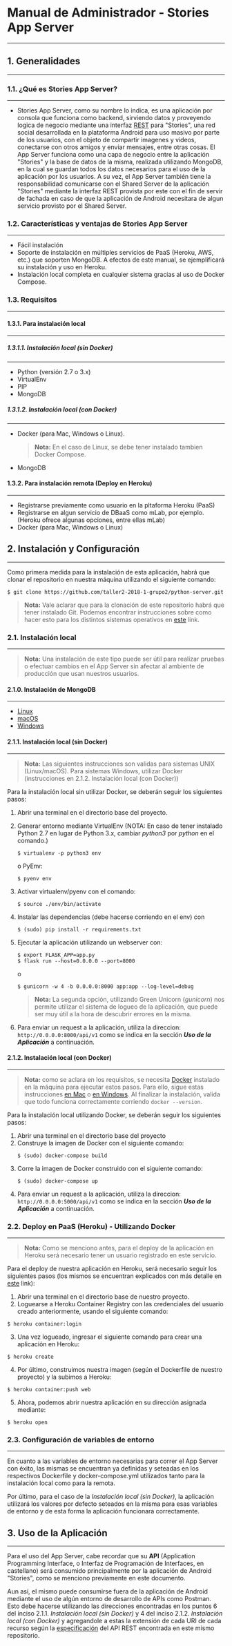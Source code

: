 # Manual de Administrador - Stories App Server
---

## 1. Generalidades
---
### 1.1. ¿Qué es Stories App Server?
---

* Stories App Server, como su nombre lo indica, es una aplicación por consola que funciona como backend, sirviendo datos y proveyendo logica de negocio mediante una interfaz [REST](https://github.com/taller2-2018-1-grupo2/python-server/blob/master/stories_app_server.json) para "Stories", una red social desarrollada en la plataforma Android para uso masivo por parte de los usuarios, con el objeto de compartir imagenes y videos, conectarse con otros amigos y enviar mensajes, entre otras cosas. 
El App Server funciona como una capa de negocio entre la aplicación "Stories" y la base de datos de la misma, realizada utilizando MongoDB, en la cual se guardan todos los datos necesarios para el uso de la aplicación por los usuarios.
A su vez, el App Server también tiene la responsabilidad comunicarse con el Shared Server de la aplicación "Stories" mediante la interfaz REST provista por este con el fin de servir de fachada en caso de que la aplicación de Android necesitara de algun servicio provisto por el Shared Server.

### 1.2. Características y ventajas de Stories App Server
---
* Fácil instalación
* Soporte de instalación en múltiples servicios de PaaS (Heroku, AWS, etc.) que soporten MongoDB. A efectos de este manual, se ejemplificará su instalación y uso en Heroku.
* Instalación local completa en cualquier sistema gracias al uso de Docker Compose.

### 1.3. Requisitos
---
#### 1.3.1. Para instalación local
---
##### 1.3.1.1. Instalación local (sin Docker)
---
* Python (versión 2.7 o 3.x)
* VirtualEnv
* PIP
* MongoDB

##### 1.3.1.2. Instalación local (con Docker)
---
* Docker (para Mac, Windows o Linux). 
    > **Nota:** En el caso de Linux, se debe tener instalado tambien Docker Compose.
* MongoDB

#### 1.3.2. Para instalación remota (Deploy en Heroku)
---
* Registrarse previamente como usuario en la pltaforma Heroku (PaaS)
* Registrarse en algun servicio de DBaaS como mLab, por ejemplo. (Heroku ofrece algunas opciones, entre ellas mLab)
* Docker (para Mac, Windows o Linux)

## 2. Instalación y Configuración
---
Como primera medida para la instalación de esta aplicación, habrá que clonar el repositorio en nuestra máquina utilizando el siguiente comando:

```
$ git clone https://github.com/taller2-2018-1-grupo2/python-server.git
``` 
> **Nota:** Vale aclarar que para la clonación de este repositorio habrá que tener instalado Git. Podemos encontrar instrucciones sobre como hacer esto para los distintos sistemas operativos en [este](https://git-scm.com/book/en/v2/Getting-Started-Installing-Git) link. 

### 2.1. Instalación local
---
>**Nota:** Una instalación de este tipo puede ser útil para realizar pruebas o efectuar cambios en el App Server sin afectar al ambiente de producción que usan nuestros usuarios.

#### 2.1.0. Instalación de MongoDB
---
* [Linux](https://docs.mongodb.com/manual/administration/install-on-linux/)
* [macOS](https://docs.mongodb.com/manual/tutorial/install-mongodb-on-os-x/)
* [Windows](https://docs.mongodb.com/manual/tutorial/install-mongodb-on-windows/)

#### 2.1.1. Instalación local (sin Docker)
---
>**Nota:** Las siguientes instrucciones son validas para sistemas UNIX (Linux/macOS). Para sistemas Windows, utilizar Docker (instrucciones en 2.1.2. Instalación local (con Docker))

Para la instalación local sin utilizar Docker, se deberán seguir los siguientes pasos: 
1. Abrir una terminal en el directorio base del proyecto.
2. Generar entorno mediante VirtualEnv (NOTA: En caso de tener instalado Python 2.7 en lugar de Python 3.x, cambiar *python3* por *python* en el comando.)
    ```
    $ virtualenv -p python3 env
    ``` 
    o PyEnv:
    ```
    $ pyenv env
    ``` 
3. Activar virtualenv/pyenv con el comando:
    ```
    $ source ./env/bin/activate
    ``` 
4. Instalar las dependencias (debe hacerse corriendo en el env) con
    ```
    $ (sudo) pip install -r requirements.txt
    ``` 
5. Ejecutar la aplicación utilizando un webserver con:
    ```
    $ export FLASK_APP=app.py
    $ flask run --host=0.0.0.0 --port=8000
    ``` 
    o
    ```
    $ gunicorn -w 4 -b 0.0.0.0:8000 app:app --log-level=debug
    ``` 
    > **Nota:** La segunda opción, utilizando Green Unicorn (*gunicorn*) nos permite utilizar el sistema de logueo de la aplicación, que puede ser muy útil a la hora de descubrir errores en la misma.
    
6. Para enviar un request a la aplicación, utiliza la direccion: `http://0.0.0.0:8000/api/v1` como se indica en la sección ***Uso de la Aplicación*** a continuación.
    
#### 2.1.2. Instalación local (con Docker)
---
> **Nota:** como se aclara en los requisitos, se necesita [Docker](https://www.docker.com/) instalado en la máquina para ejecutar estos pasos. Para ello, sigue estas instrucciones [en Mac](https://docs.docker.com/docker-for-mac/install/) o [en Windows](https://docs.docker.com/docker-for-windows/install/). Al finalizar la instalación, valida que todo funciona correctamente corriendo `docker --version`.

Para la instalación local utilizando Docker, se deberán seguir los siguientes pasos:

1. Abrir una terminal en el directorio base del proyecto
2. Construye la imagen de Docker con el siguiente comando:
    ```
    $ (sudo) docker-compose build
    ```
3. Corre la imagen de Docker construido con el siguiente comando:
    ```
    $ (sudo) docker-compose up
    ```
4. Para enviar un request a la aplicación, utiliza la direccion: `http://0.0.0.0:5000/api/v1` como se indica en la sección ***Uso de la Aplicación*** a continuación.

### 2.2. Deploy en PaaS (Heroku) - Utilizando Docker
---
> **Nota:** Como se menciono antes, para el deploy de la aplicación en Heroku será necesario tener un usuario registrado en este servicio.

Para el deploy de nuestra aplicación en Heroku, será necesario seguir los siguientes pasos (los mismos se encuentran explicados con más detalle en [este](https://devcenter.heroku.com/articles/container-registry-and-runtime) link):

1. Abrir una terminal en el directorio base de nuestro proyecto.
2. Loguearse a Heroku Container Registry con las credenciales del usuario creado anteriormente, usando el siguiente comando:
```
$ heroku container:login
```
3. Una vez logueado, ingresar el siguiente comando para crear una aplicación en Heroku:
```
$ heroku create
```
4. Por último, construimos nuestra imagen (según el Dockerfile de nuestro proyecto) y la subimos a Heroku:
```
$ heroku container:push web
```
5. Ahora, podemos abrir nuestra aplicación en su dirección asignada mediante:
```
$ heroku open
```

### 2.3. Configuración de variables de entorno
---
En cuanto a las variables de entorno necesarias para correr el App Server con éxito, las mismas se encuentran ya definidas y seteadas en los respectivos Dockerfile y docker-compose.yml utilizados tanto para la instalación local como para la remota. 

Por último, para el caso de la *Instalación local (sin Docker)*, la aplicación utilizará los valores por defecto seteados en la misma para esas variables de entorno y de esta forma la aplicación funcionara correctamente.

## 3. Uso de la Aplicación
---

Para el uso del App Server, cabe recordar que su **API** (Application Programming Interface, o Interfaz de Programación de Interfaces, en castellano) será consumido principalmente por la aplicación de Android "Stories", como se menciono previamente en este documento.

Aun así, el mismo puede consumirse fuera de la aplicación de Android mediante el uso de algún entorno de desarrollo de APIs como Postman. Esto debe hacerse utilizando las direcciones encontradas en los puntos 6 del inciso 2.1.1. *Instalación local (sin Docker)* y 4 del inciso 2.1.2. *Instalación local (con Docker)* y agregandole a estas la extensión de cada URI de cada recurso según la [especificación](https://github.com/taller2-2018-1-grupo2/python-server/blob/master/stories_app_server.json) del API REST encontrada en este mismo repositorio.

